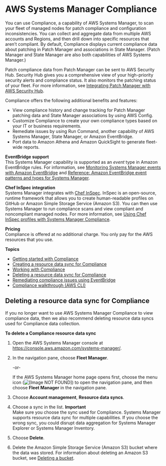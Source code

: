 # AWS Systems Manager Compliance<a name="systems-manager-compliance"></a>

You can use Compliance, a capability of AWS Systems Manager, to scan your fleet of managed nodes for patch compliance and configuration inconsistencies\. You can collect and aggregate data from multiple AWS accounts and Regions, and then drill down into specific resources that aren’t compliant\. By default, Compliance displays current compliance data about patching in Patch Manager and associations in State Manager\. \(Patch Manager and State Manager are also both capabilities of AWS Systems Manager\.\)

Patch compliance data from Patch Manager can be sent to AWS Security Hub\. Security Hub gives you a comprehensive view of your high\-priority security alerts and compliance status\. It also monitors the patching status of your fleet\. For more information, see [Integrating Patch Manager with AWS Security Hub](patch-manager-security-hub-integration.md)\. 

Compliance offers the following additional benefits and features: 
+ View compliance history and change tracking for Patch Manager patching data and State Manager associations by using AWS Config\.
+ Customize Compliance to create your own compliance types based on your IT or business requirements\.
+ Remediate issues by using Run Command, another capability of AWS Systems Manager, State Manager, or Amazon EventBridge\.
+ Port data to Amazon Athena and Amazon QuickSight to generate fleet\-wide reports\.



**EventBridge support**  
This Systems Manager capability is supported as an *event* type in Amazon EventBridge rules\. For information, see [Monitoring Systems Manager events with Amazon EventBridge](monitoring-eventbridge-events.md) and [Reference: Amazon EventBridge event patterns and types for Systems Manager](reference-eventbridge-events.md)\.

**Chef InSpec integration**  
Systems Manager integrates with [Chef InSpec](https://www.chef.io/inspec/)\. InSpec is an open\-source, runtime framework that allows you to create human\-readable profiles on GitHub or Amazon Simple Storage Service \(Amazon S3\)\. You can then use Systems Manager to run compliance scans and view compliant and noncompliant managed nodes\. For more information, see [Using Chef InSpec profiles with Systems Manager Compliance](integration-chef-inspec.md)\.

**Pricing**  
Compliance is offered at no additional charge\. You only pay for the AWS resources that you use\.

**Topics**
+ [Getting started with Compliance](sysman-compliance-prereqs.md)
+ [Creating a resource data sync for Compliance](sysman-compliance-datasync-create.md)
+ [Working with Compliance](sysman-compliance-about.md)
+ [Deleting a resource data sync for Compliance](#systems-manager-compliance-delete-RDS)
+ [Remediating compliance issues using EventBridge](sysman-compliance-fixing.md)
+ [Compliance walkthrough \(AWS CLI\)](sysman-compliance-walk.md)

## Deleting a resource data sync for Compliance<a name="systems-manager-compliance-delete-RDS"></a>

If you no longer want to use AWS Systems Manager Compliance to view compliance data, then we also recommend deleting resource data syncs used for Compliance data collection\.

**To delete a Compliance resource data sync**

1. Open the AWS Systems Manager console at [https://console\.aws\.amazon\.com/systems\-manager/](https://console.aws.amazon.com/systems-manager/)\.

1. In the navigation pane, choose **Fleet Manager**\.

   \-or\-

   If the AWS Systems Manager home page opens first, choose the menu icon \(![\[Image NOT FOUND\]](http://docs.aws.amazon.com/systems-manager/latest/userguide/images/menu-icon-small.png)\) to open the navigation pane, and then choose **Fleet Manager** in the navigation pane\.

1. Choose **Account management**, **Resource data syncs**\.

1. Choose a sync in the list\. 
**Important**  
Make sure you choose the sync used for Compliance\. Systems Manager supports resource data sync for multiple capabilities\. If you choose the wrong sync, you could disrupt data aggregation for Systems Manager Explorer or Systems Manager Inventory\.

1. Choose **Delete**\.

1. Delete the Amazon Simple Storage Service \(Amazon S3\) bucket where the data was stored\. For information about deleting an Amazon S3 bucket, see [Deleting a bucket](https://docs.aws.amazon.com/AmazonS3/latest/dev/delete-bucket.html)\.